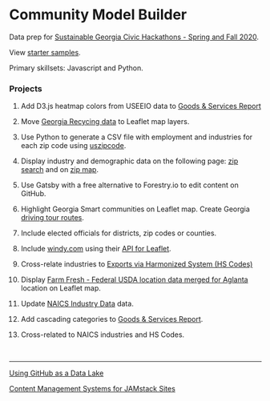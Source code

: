 # Community Model Builder

Data prep for [Sustainable Georgia Civic Hackathons - Spring and Fall 2020](https://model.georgia.org).  

View [starter samples](samples/).  

Primary skillsets: Javascript and Python.  

### Projects

1. Add D3.js heatmap colors from USEEIO data to [Goods & Services Report](samples/dataset)
<!-- [Products - Bureau of Economic Analysis (BEA)](bea)  -->  

2. Move [Georgia Recycing data](https://data.georgia.org/#processors) to Leaflet map layers.

3. Use Python to generate a CSV file with employment and industries for each zip code using [uszipcode](https://uszipcode.readthedocs.io/01-Tutorial/index.html).

4. Display industry and demographic data on the following page: [zip search](zip/#zip=30315) and on [zip map](zip/leaflet/).  

5. Use Gatsby with a free alternative to Forestry.io to edit content on GitHub.  

6. Highlight Georgia Smart communities on Leaflet map.  Create Georgia <a href="samples/routing/">driving tour routes</a>.

7. Include elected officials for districts, zip codes or counties.

8. Include [windy.com](windy.com) using their [API for Leaflet](https://github.com/windycom/API).

9. Cross-relate industries to [Exports via Harmonized System (HS Codes)](https://georgiadata.github.io/display/products/) 

10. Display [Farm Fresh - Federal USDA location data merged for Aglanta](farmfresh/ga) location on Leaflet map.  

11. Update [NAICS Industry Data](industries) data.

12. Add cascading categories to [Goods & Services Report](samples/dataset).  

13. Cross-related to NAICS industries and HS Codes.

<br>

<!--[Census Data by Zipcode](https://github.com/statedata/community)  -->

<hr>

[Using GitHub as a Data Lake](https://dzone.com/articles/using-github-as-a-data-lake)  

[Content Management Systems for JAMstack Sites](https://headlesscms.org/)  




